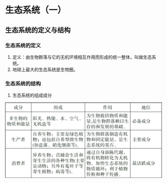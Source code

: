 # 生态系统（一）

## 生态系统的定义与结构

### 生态系统的定义

1. 定义：由生物群落与它的无机环境相互作用而形成的统一整体，叫做生态系统。
2. 地球上最大的生态系统是生物圈。

### 生态系统的结构

1. 生态系统的组成成分

![01](image.png)
